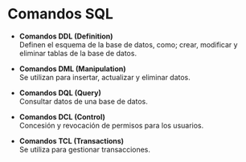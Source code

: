 # Comandos SQL

- **Comandos DDL (Definition)**  
Definen el esquema de la base de datos, como; crear, modificar y eliminar tablas de la base de datos.

- **Comandos DML (Manipulation)**  
Se utilizan para insertar, actualizar y eliminar datos.

- **Comandos DQL (Query)**  
Consultar datos de una base de datos.

- **Comandos DCL (Control)**  
Concesión y revocación de permisos para los usuarios.

- **Comandos TCL (Transactions)**  
Se utiliza para gestionar transacciones.